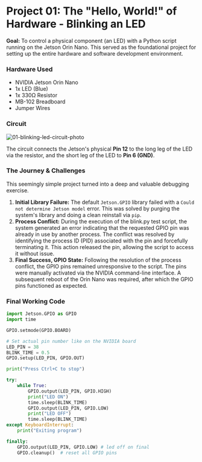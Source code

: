 # Project 01: The "Hello, World!" of Hardware - Blinking an LED

**Goal:** To control a physical component (an LED) with a Python script running on the Jetson Orin Nano. This served as the foundational project for setting up the entire hardware and software development environment.

### Hardware Used

* NVIDIA Jetson Orin Nano
* 1x LED (Blue)
* 1x 330Ω Resistor
* MB-102 Breadboard
* Jumper Wires

### Circuit

![01-blinking-led-circuit-photo](https://github.com/user-attachments/assets/c7454fd9-94fd-4683-ad47-7b0dad7a8f3b)

The circuit connects the Jetson's physical **Pin 12** to the long leg of the LED via the resistor, and the short leg of the LED to **Pin 6 (GND)**.

### The Journey & Challenges

This seemingly simple project turned into a deep and valuable debugging exercise.

1.  **Initial Library Failure:** The default `Jetson.GPIO` library failed with a `Could not determine Jetson model` error. This was solved by purging the system's library and doing a clean reinstall via `pip`.
2.  **Process Conflict:** During the execution of the blink.py test script, the system generated an error indicating that the requested GPIO pin was already in use by another process. The conflict was resolved by identifying the process ID (PID) associated with the pin and forcefully terminating it. This action released the pin, allowing the script to access it without issue.
3.  **Final Success, GPIO State:** Following the resolution of the process conflict, the GPIO pins remained unresponsive to the script. The pins were manually activated via the NVIDIA command-line interface. A subsequent reboot of the Orin Nano was required, after which the GPIO pins functioned as expected.

### Final Working Code

```python
import Jetson.GPIO as GPIO
import time

GPIO.setmode(GPIO.BOARD)

# Set actual pin number like on the NVIDIA board
LED_PIN = 38
BLINK_TIME = 0.5
GPIO.setup(LED_PIN, GPIO.OUT)

print("Press Ctrl+C to stop")

try:
    while True:
        GPIO.output(LED_PIN, GPIO.HIGH)
        print("LED ON") 
        time.sleep(BLINK_TIME)                   
        GPIO.output(LED_PIN, GPIO.LOW)
        print("LED OFF")  
        time.sleep(BLINK_TIME)                  
except KeyboardInterrupt:
    print("Exiting program")

finally:
    GPIO.output(LED_PIN, GPIO.LOW) # led off on final
    GPIO.cleanup()  # reset all GPIO pins
